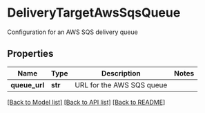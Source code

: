 # DeliveryTargetAwsSqsQueue

Configuration for an AWS SQS delivery queue

## Properties
Name | Type | Description | Notes
------------ | ------------- | ------------- | -------------
**queue_url** | **str** | URL for the AWS SQS queue | 

[[Back to Model list]](../README.md#documentation-for-models) [[Back to API list]](../README.md#documentation-for-api-endpoints) [[Back to README]](../README.md)


